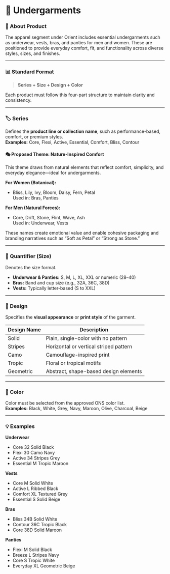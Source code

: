 # 👙 Undergarments

### 🧩 About Product

The apparel segment under Orient includes essential undergarments such as underwear, vests, bras, and panties for men and women. These are positioned to provide everyday comfort, fit, and functionality across diverse styles, sizes, and finishes.

***

### 📊 Standard Format

> **Series + Size + Design + Color**

Each product must follow this four-part structure to maintain clarity and consistency.

***

### 🏷️ **Series**

Defines the **product line or collection name**, such as performance-based, comfort, or premium styles.\
**Examples:** Core, Flexi, Active, Essential, Comfort, Bliss, Contour

#### 🎭 Proposed Theme: Nature-Inspired Comfort

This theme draws from natural elements that reflect comfort, simplicity, and everyday elegance—ideal for undergarments.

**For Women (Botanical):**

* Bliss, Lily, Ivy, Bloom, Daisy, Fern, Petal\
  Used in: Bras, Panties

**For Men (Natural Forces):**

* Core, Drift, Stone, Flint, Wave, Ash\
  Used in: Underwear, Vests

These names create emotional value and enable cohesive packaging and branding narratives such as “Soft as Petal” or “Strong as Stone.”

***

### 📏 Quantifier (Size)

Denotes the size format.

* **Underwear & Panties:** S, M, L, XL, XXL or numeric (28–40)
* **Bras:** Band and cup size (e.g., 32A, 36C, 38D)
* **Vests:** Typically letter-based (S to XXL)

***

### 🧵 Design

Specifies the **visual appearance** or **print style** of the garment.

| Design Name | Description                            |
| ----------- | -------------------------------------- |
| Solid       | Plain, single-color with no pattern    |
| Stripes     | Horizontal or vertical striped pattern |
| Camo        | Camouflage-inspired print              |
| Tropic      | Floral or tropical motifs              |
| Geometric   | Abstract, shape-based design elements  |

***

### 🎨 Color

Color must be selected from the approved ONS color list.\
**Examples:** Black, White, Grey, Navy, Maroon, Olive, Charcoal, Beige

***

### 💡 Examples

**Underwear**

* Core 32 Solid Black
* Flexi 30 Camo Navy
* Active 34 Stripes Grey
* Essential M Tropic Maroon

**Vests**

* Core M Solid White
* Active L Ribbed Black
* Comfort XL Textured Grey
* Essential S Solid Beige

**Bras**

* Bliss 34B Solid White
* Contour 36C Tropic Black
* Core 38D Solid Maroon

**Panties**

* Flexi M Solid Black
* Breeze L Stripes Navy
* Core S Tropic White
* Everyday XL Geometric Beige

